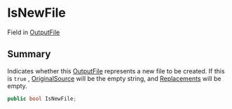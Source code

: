 # IsNewFile

Field in [OutputFile](yarn.compiler.upgrader.upgraderesult.outputfile.md)

## Summary

Indicates whether this [OutputFile](yarn.compiler.upgrader.upgraderesult.outputfile.md) represents a new file to be created. If this is `true` , [OriginalSource](yarn.compiler.upgrader.upgraderesult.outputfile.originalsource.md) will be the empty string, and [Replacements](yarn.compiler.upgrader.upgraderesult.outputfile.replacements.md) will be empty.

```csharp
public bool IsNewFile;
```
